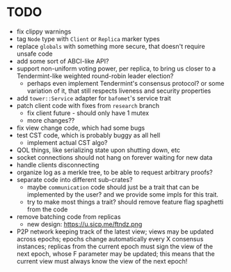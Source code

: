 # TODO

* fix clippy warnings
* tag `Node` type with `Client` or `Replica` marker types
* replace `globals` with something more secure,
  that doesn't require unsafe code
* add some sort of ABCI-like API?
* support non-uniform voting power, per replica,
  to bring us closer to a Tendermint-like weighted
  round-robin leader election?
    * perhaps even implement Tendermint's consensus
    protocol? or some variation of it, that still
    respects liveness and security properties
* add `tower::Service` adapter for `bafomet`'s service
  trait
* patch client code with fixes from `research` branch
    * fix client future - should only have 1 mutex
    * more changes??
* fix view change code, which had some bugs
* test CST code, which is probably buggy as all hell
    * implement actual CST algo?
* QOL things, like serializing state upon shutting down,
  etc
* socket connections should not hang on forever waiting
  for new data
* handle clients disconnecting
* organize log as a merkle tree, to be able to request
  arbitrary proofs?
* separate code into different sub-crates?
    * maybe `communication` code should just be a trait
      that can be implemented by the user? and we provide
      some impls for this trait.
    * try to make most things a trait? should remove feature
      flag spaghetti from the code
* remove batching code from replicas
    * new design: <https://u.sicp.me/ftndz.png>
* P2P network keeping track of the latest view; views may
  be updated across epochs; epochs change automatically
  every X consensus instances; replicas from the current
  epoch must sign the view of the next epoch, whose F
  parameter may be updated; this means that the current
  view must always know the view of the next epoch!
